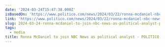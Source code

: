 ```yaml
---
date: '2024-03-24T15:47:38.000Z'
isBasedOn: 'https://www.politico.com/news/2024/03/22/ronna-mcdaniel-nbc-news-00148549'
link: 'https://www.politico.com/news/2024/03/22/ronna-mcdaniel-nbc-news-00148549'
slug: 2024-03-24-ronna-mcdaniel-to-join-nbc-news-as-political-analyst-politico
tags:
  - media
title: Ronna McDaniel to join NBC News as political analyst - POLITICO
---
```


